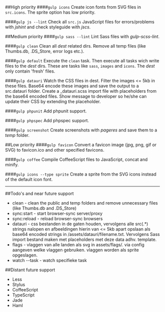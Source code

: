 ##High priority
####`gulp icons`
Create icon fonts from SVG files in `src.icons`. The sprite option has low priority.

####`gulp js --lint`
Check all `src.js` JavaScript files for errors/problems with _jshint_ and check styleguide with _jscs_.


##Medium priority
####`gulp sass --lint`
Lint Sass files with _gulp-scss-lint_.

####`gulp clean`
Clean all *dest* related dirs. Remove all temp files (like Thumbs.db, .DS_Store, error logs etc.).

####`gulp default`
Execute the `clean` task. Then execute all tasks wich write files to the *dest* dirs. These are tasks like `sass`, `images` and `icons`. The *dest* only contain 'fresh' files.

####`gulp datauri`
Watch the CSS files in dest. Filter the images <= 5kb in these files. Base64 encode these images and save the output to a src.datauri folder. Create a _datauri.scss import file with placeholders from the base64 encoded files. Show message to developer so he/she can update their CSS by extending the placeholder.

####`gulp phpunit`
Add phpunit support.

####`gulp phpspec`
Add phpspec support.

####`gulp screenshot`
Create screenshots with _pageres_ and save them to a *temp*  folder.


##Low priority
####`gulp favicon`
Convert a favicon image (jpg, png, gif or SVG) to favicon.ico and other specified favicons.

####`gulp coffee`
Compile CoffeeScript files to JavaScript, concat and minify.

####`gulp icons --type sprite`
Create a sprite from the SVG icons instead of the default icon font.

-------------

##Todo's and near future support
- clean - clean the public and temp folders and remove unnecessary files (like Thumbs.db and .DS_Store)
- sync:start - start browser-sync server/proxy
- sync:reload - reload browser-sync browsers
- datauri - css bestanden in de gaten houden, vervolgens alle src(.*) strings nalopen en afbeeldingen hierin van <= 5kb apart opslaan als base64 encoded strings in /assets/datauri/filename.txt. Vervolgens Sass import bestand maken met placeholders met deze data adhv. template.
- flags - vlaggen van alle landen als svg in assets/flags/. via config aangeven welke vlaggen gebruiken. vlaggen worden als sprite opgeslagen.
- watch --task <task> - watch specifieke task

##Distant future support
- Less
- Stylus
- CoffeeScript
- TypeScript
- Jade
- Haml
